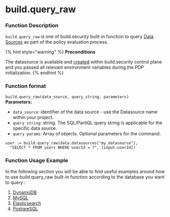 # build.query\_raw

### Function Description

`build.query_raw` is one of build.security built-in function to query [Data Sources](https://docs.build.security/docs/data-sources-1) as part of the policy evaluation process.

{% hint style="warning" %}
**Preconditions**

The datasource is available and [created](https://docs.build.security/docs/defining-a-new-data-source) within build.security control plane and you passed all relevant environment variables during the PDP initialization.
{% endhint %}



### Function format

`build.query_raw(data_source, query_string, parameters)`  
**Parameters:**  


* `data_source`: identifier of the data source - use the Datasource name within your project.
* `query string`: string. The SQL/PartiQL query string is applicable for the specific data source.
* `query params`: Array of objects. Optional parameters for the command.

```text
user := build.query_raw(data.datasources["my_datasource"],
  "SELECT * FROM users WHERE userId = ?", [input.userId])
```

### Function Usage Example

In the following section you will be able to find useful examples around how to use build.query\_raw built-in function according to the database you want to query :

1. [DynamoDB](https://docs.build.security/docs/policy-example-using-dynamodb)
2. [MySQL](https://docs.build.security/docs/policy-example-using-mysql)
3. [Elasticsearch](https://docs.build.security/docs/policy-using-elasticsearch)
4. [PostgreSQL](https://docs.build.security/docs/policy-using-postgresql)

